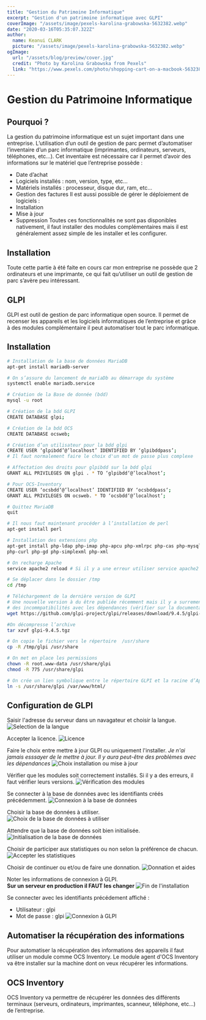 ```yaml
---
title: "Gestion du Patrimoine Informatique"
excerpt: "Gestion d'un patrimoine informatique avec GLPI"
coverImage: "/assets/image/pexels-karolina-grabowska-5632382.webp"
date: "2020-03-16T05:35:07.322Z"
author:
  name: Keanui CLARK
  picture: "/assets/image/pexels-karolina-grabowska-5632382.webp"
ogImage:
  url: "/assets/blog/preview/cover.jpg"
  credit: "Photo by Karolina Grabowska from Pexels"
  link: "https://www.pexels.com/photo/shopping-cart-on-a-macbook-5632382/?utm_content=attributionCopyText&utm_medium=referral&utm_source=pexels"
---
```


# Gestion du Patrimoine Informatique
## Pourquoi ?
La gestion du patrimoine informatique est un sujet important dans une entreprise. L’utilisation d’un outil de gestion de parc permet d’automatiser l’inventaire d’un parc informatique (imprimantes, ordinateurs, serveurs, téléphones, etc…).
Cet inventaire est nécessaire car il permet d’avoir des informations sur le matériel que l’entreprise possède :
-	Date d’achat
-	Logiciels installés : nom, version, type, etc…
-	Matériels installés : processeur, disque dur, ram, etc…
-	Gestion des factures
Il est aussi possible de gérer le déploiement de logiciels :
-	Installation
-	Mise à jour
-	Suppression
Toutes ces fonctionnalités ne sont pas disponibles nativement, il faut installer des modules complémentaires mais il est généralement assez simple de les installer et les configurer.

## Installation
Toute cette partie à été faite en cours car mon entreprise ne possède que 2 ordinateurs et une imprimante, ce qui fait qu’utiliser un outil de gestion de parc s’avère peu intéressant.

## GLPI
GLPI est outil de gestion de parc informatique open source. Il permet de recenser les appareils et les logiciels informatiques de l’entreprise et grâce à des modules complémentaire il peut automatiser tout le parc informatique.

## Installation
```bash
# Installation de la base de données MariaDB
apt-get install mariadb-server

# On s’assure du lancement de mariaDb au démarrage du système
systemctl enable mariadb.service

# Création de la Base de donnée (bdd)
mysql -u root

# Création de la bdd GLPI
CREATE DATABASE glpi;

# Création de la bdd OCS
CREATE DATABASE ocsweb;

# Création d’un utilisateur pour la bdd glpi
CREATE USER ‘glpibdd’@’localhost’ IDENTIFIED BY ‘glpibddpass’;
# Il faut normalement faire le choix d'un mot de passe plus complexe

# Affectation des droits pour glpibdd sur la bdd glpi
GRANT ALL PRIVILEGES ON glpi . * TO ‘glpibdd‘@’localhost’;

# Pour OCS-Inventory
CREATE USER ‘ocsbdd‘@’localhost’ IDENTIFIED BY ‘ocsbddpass‘;
GRANT ALL PRIVILEGES ON ocsweb. * TO ‘ocsbdd‘@’localhost’;

# Quittez MariaDB
quit

# Il nous faut maintenant procéder à l’installation de perl
apt-get install perl

# Installation des extensions php
apt-get install php-ldap php-imap php-apcu php-xmlrpc php-cas php-mysqli php-mbstring \
php-curl php-gd php-simplexml php-xml

# On recharge Apache
service apache2 reload # Si il y a une erreur utiliser service apache2 restart

# Se déplacer dans le dossier /tmp
cd /tmp

# Téléchargement de la dernière version de GLPI
# Une nouvelle version à du être publiée récemment mais il y a surrement
# des incommpatibilités avec les dépendances (vérifier sur la documentation officielle)
wget https://github.com/glpi-project/glpi/releases/download/9.4.5/glpi-9.4.5.tgz

#On décompresse l’archive
tar xzvf glpi-9.4.5.tgz

# On copie le fichier vers le répertoire  /usr/share
cp -R /tmp/glpi /usr/share

# On met en place les permissions
chown -R root.www-data /usr/share/glpi
chmod -R 775 /usr/share/glpi

# On crée un lien symbolique entre le répertoire GLPI et la racine d’Apache
ln -s /usr/share/glpi /var/www/html/
```

## Configuration de GLPI


Saisir l'adresse du serveur dans un navagateur et choisir la langue.
![Selection de la langue](/assets/gestionPatrimoine/screenshot_20201214_111419.png)

Accepter la licence.
![Licence](/assets/gestionPatrimoine/screenshot_20201214_113018.png)

Faire le choix entre mettre à jour GLPI ou uniquement l'installer.
*Je n'ai jamais esssayer de le mettre à jour. Il y aura peut-être des problèmes avec les dépendances*
![Choix installation ou mise à jour](/assets/gestionPatrimoine/screenshot_20201214_113037.png)

Vérifier que les modules soit correctement installés. Si il y a des erreurs, il faut vérifier leurs versions.
![Vérification des modules](/assets/gestionPatrimoine/screenshot_20201214_113142.png)

Se connecter à la base de données avec les identifiants créés précédemment.
![Connexion à la base de données](/assets/gestionPatrimoine/screenshot_20201214_114218.png)

Choisir la base de données à utiliser.
![Choix de la base de données à utiliser](/assets/gestionPatrimoine/screenshot_20201214_114245.png)

Attendre que la base de données soit bien initialisée.
![Initialisation de la base de données](/assets/gestionPatrimoine/screenshot_20201214_114303.png)

Choisir de participer aux statistiques ou non selon la préférence de chacun.
![Accepter les statistiques](/assets/gestionPatrimoine/screenshot_20201214_115737.png)

Choisir de continuer ou et/ou de faire une donnation.
![Donnation et aides](/assets/gestionPatrimoine/screenshot_20201214_115806.png)

Noter les informations de connexion à GLPI.  
**Sur un serveur en production il FAUT les changer** 
![Fin de l'installation](/assets/gestionPatrimoine/screenshot_20201214_121302.png)

Se connecter avec les identifiants précédement affiché :
- Utilisateur : glpi
- Mot de passe : glpi
![Connexion à GLPI](/assets/gestionPatrimoine/screenshot_20201214_121324.png)


## Automatiser la récupération des informations
Pour automatiser la récupération des informations des appareils il faut utiliser un module comme OCS Inventory. Le module agent d'OCS Inventory va être installer sur la machine dont on veux récupérer les informations.

## OCS Inventory
OCS Inventory va permettre de récupérer les données des différents terminaux (serveurs, ordinateurs, imprimantes, scanneur, téléphone, etc...) de l’entreprise.
